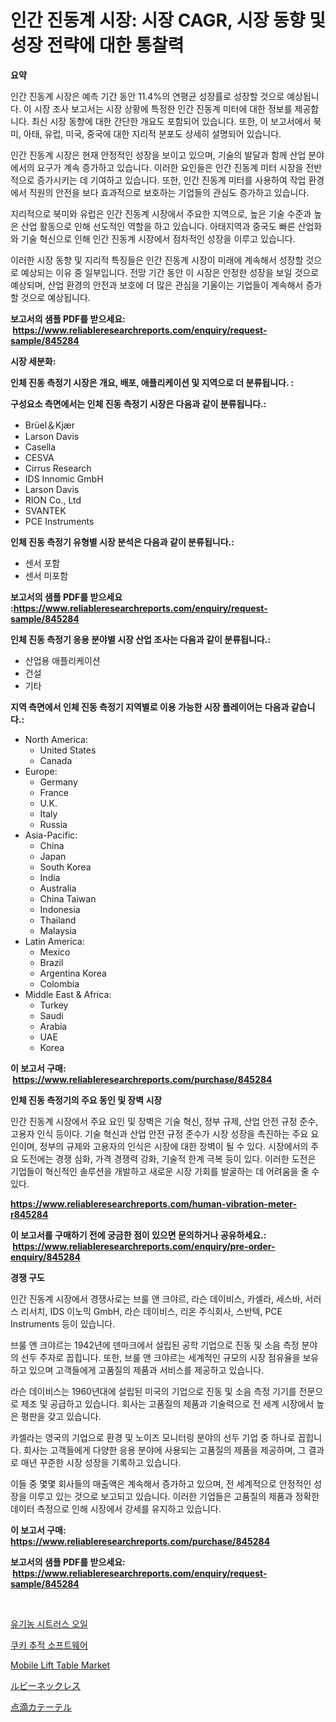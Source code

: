 <p><h1>인간 진동계 시장: 시장 CAGR, 시장 동향 및 성장 전략에 대한 통찰력</h1></p><p><strong>요약</strong></p>
<p><p>인간 진동계 시장은 예측 기간 동안 11.4%의 연평균 성장률로 성장할 것으로 예상됩니다. 이 시장 조사 보고서는 시장 상황에 특정한 인간 진동계 미터에 대한 정보를 제공합니다. 최신 시장 동향에 대한 간단한 개요도 포함되어 있습니다. 또한, 이 보고서에서 북미, 아태, 유럽, 미국, 중국에 대한 지리적 분포도 상세히 설명되어 있습니다.</p><p>인간 진동계 시장은 현재 안정적인 성장을 보이고 있으며, 기술의 발달과 함께 산업 분야에서의 요구가 계속 증가하고 있습니다. 이러한 요인들은 인간 진동계 미터 시장을 전반적으로 증가시키는 데 기여하고 있습니다. 또한, 인간 진동계 미터를 사용하여 작업 환경에서 직원의 안전을 보다 효과적으로 보호하는 기업들의 관심도 증가하고 있습니다.</p><p>지리적으로 북미와 유럽은 인간 진동계 시장에서 주요한 지역으로, 높은 기술 수준과 높은 산업 활동으로 인해 선도적인 역할을 하고 있습니다. 아태지역과 중국도 빠른 산업화와 기술 혁신으로 인해 인간 진동계 시장에서 점차적인 성장을 이루고 있습니다.</p><p>이러한 시장 동향 및 지리적 특징들은 인간 진동계 시장이 미래에 계속해서 성장할 것으로 예상되는 이유 중 일부입니다. 전망 기간 동안 이 시장은 안정한 성장을 보일 것으로 예상되며, 산업 환경의 안전과 보호에 더 많은 관심을 기울이는 기업들이 계속해서 증가할 것으로 예상됩니다.</p></p>
<p><strong>보고서의 샘플 PDF를 받으세요: &nbsp;<a href="https://www.reliableresearchreports.com/enquiry/request-sample/845284">https://www.reliableresearchreports.com/enquiry/request-sample/845284</a></strong></p>
<p><strong>시장 세분화:</strong></p>
<p><strong> 인체 진동 측정기 시장은 개요, 배포, 애플리케이션 및 지역으로 더 분류됩니다. :</strong></p>
<p><strong>구성요소 측면에서는 인체 진동 측정기 시장은 다음과 같이 분류됩니다.:</strong></p>
<p><ul><li>Brüel＆Kjær</li><li>Larson Davis</li><li>Casella</li><li>CESVA</li><li>Cirrus Research</li><li>IDS Innomic GmbH</li><li>Larson Davis</li><li>RION Co., Ltd</li><li>SVANTEK</li><li>PCE Instruments</li></ul></p>
<p><strong> 인체 진동 측정기 유형별 시장 분석은 다음과 같이 분류됩니다.:</strong></p>
<p><ul><li>센서 포함</li><li>센서 미포함</li></ul></p>
<p><strong>보고서의 샘플 PDF를 받으세요 :<a href="https://www.reliableresearchreports.com/enquiry/request-sample/845284">https://www.reliableresearchreports.com/enquiry/request-sample/845284</a></strong></p>
<p><strong> 인체 진동 측정기 응용 분야별 시장 산업 조사는 다음과 같이 분류됩니다.:</strong></p>
<p><ul><li>산업용 애플리케이션</li><li>건설</li><li>기타</li></ul></p>
<p><strong>지역 측면에서 인체 진동 측정기 지역별로 이용 가능한 시장 플레이어는 다음과 같습니다.:</strong></p>
<p><ul>
    <li>
        North America:
        <ul>
            <li>United States</li>
            <li>Canada</li>
        </ul>
    </li>
    <li>
        Europe:
        <ul>
            <li>Germany</li>
            <li>France</li>
            <li>U.K.</li>
            <li>Italy</li>
            <li>Russia</li>
        </ul>
    </li>
    <li>
        Asia-Pacific:
        <ul>
            <li>China</li>
            <li>Japan</li>
            <li>South Korea</li>
            <li>India</li>
            <li>Australia</li>
            <li>China Taiwan</li>
            <li>Indonesia</li>
            <li>Thailand</li>
            <li>Malaysia</li>
        </ul>
    </li>
    <li>
        Latin America:
        <ul>
            <li>Mexico</li>
            <li>Brazil</li>
            <li>Argentina Korea</li>
            <li>Colombia</li>
        </ul>
    </li>
    <li>
        Middle East & Africa:
        <ul>
            <li>Turkey</li>
            <li>Saudi</li>
            <li>Arabia</li>
            <li>UAE</li>
            <li>Korea</li>
        </ul>
    </li>
    </ul></p>
<p><strong>이 보고서 구매: &nbsp;<a href="https://www.reliableresearchreports.com/purchase/845284">https://www.reliableresearchreports.com/purchase/845284</a></strong></p>
<p><strong>인체 진동 측정기의 주요 동인 및 장벽 시장</strong></p>
<p><p>인간 진동계 시장에서 주요 요인 및 장벽은 기술 혁신, 정부 규제, 산업 안전 규정 준수, 고용자 인식 등이다. 기술 혁신과 산업 안전 규정 준수가 시장 성장을 촉진하는 주요 요인이며, 정부의 규제와 고용자의 인식은 시장에 대한 장벽이 될 수 있다. 시장에서의 주요 도전에는 경쟁 심화, 가격 경쟁력 강화, 기술적 한계 극복 등이 있다. 이러한 도전은 기업들이 혁신적인 솔루션을 개발하고 새로운 시장 기회를 발굴하는 데 어려움을 줄 수 있다.</p></p>
<p><strong><a href="https://www.reliableresearchreports.com/human-vibration-meter-r845284">https://www.reliableresearchreports.com/human-vibration-meter-r845284</a></strong></p>
<p><strong>이 보고서를 구매하기 전에 궁금한 점이 있으면 문의하거나 공유하세요.: &nbsp;<a href="https://www.reliableresearchreports.com/enquiry/pre-order-enquiry/845284">https://www.reliableresearchreports.com/enquiry/pre-order-enquiry/845284</a></strong></p>
<p><strong>경쟁 구도</strong></p>
<p><p>인간 진동계 시장에서 경쟁사로는 브룰 앤 크야르, 라슨 데이비스, 카셀라, 세스바, 서러스 리서치, IDS 이노믹 GmbH, 라슨 데이비스, 리온 주식회사, 스반텍, PCE Instruments 등이 있습니다. </p><p>브룰 앤 크야르는 1942년에 덴마크에서 설립된 공학 기업으로 진동 및 소음 측정 분야의 선두 주자로 꼽힙니다. 또한, 브룰 앤 크야르는 세계적인 규모의 시장 점유율을 보유하고 있으며 고객들에게 고품질의 제품과 서비스를 제공하고 있습니다.</p><p>라슨 데이비스는 1960년대에 설립된 미국의 기업으로 진동 및 소음 측정 기기를 전문으로 제조 및 공급하고 있습니다. 회사는 고품질의 제품과 기술력으로 전 세계 시장에서 높은 평판을 갖고 있습니다.</p><p>카셀라는 영국의 기업으로 환경 및 노이즈 모니터링 분야의 선두 기업 중 하나로 꼽힙니다. 회사는 고객들에게 다양한 응용 분야에 사용되는 고품질의 제품을 제공하며, 그 결과로 매년 꾸준한 시장 성장을 기록하고 있습니다.</p><p>이들 중 몇몇 회사들의 매출액은 계속해서 증가하고 있으며, 전 세계적으로 안정적인 성장을 이루고 있는 것으로 보고되고 있습니다. 이러한 기업들은 고품질의 제품과 정확한 데이터 측정으로 인해 시장에서 강세를 유지하고 있습니다.</p></p>
<p><strong>이 보고서 구매: &nbsp; <a href="https://www.reliableresearchreports.com/purchase/845284">https://www.reliableresearchreports.com/purchase/845284</a></strong></p>
<p><strong>보고서의 샘플 PDF를 받으세요: &nbsp;<a href="https://www.reliableresearchreports.com/enquiry/request-sample/845284">https://www.reliableresearchreports.com/enquiry/request-sample/845284</a></strong><strong></strong></p>
<p>&nbsp;</p>
<p><p><a href="https://medium.com/@treyhettinger2023/%EC%9C%A0%EA%B8%B0%EB%86%8D-%EC%8B%9C%ED%8A%B8%EB%9F%AC-%EC%98%A4%EC%9D%BC-%EC%8B%9C%EC%9E%A5%EC%9D%80-%EC%8B%9C%EC%9E%A5-%EC%A0%90%EC%9C%A0%EC%9C%A8-%EC%8B%9C%EC%9E%A5-%EB%8F%99%ED%96%A5-%EB%B0%8F-%EC%8B%9C%EC%9E%A5-%EC%84%B1%EC%9E%A5%EC%97%90-%EA%B4%80%ED%95%9C-%EC%A0%95%EB%B3%B4%EB%A5%BC-%EC%A0%9C%EA%B3%B5%ED%95%A9%EB%8B%88%EB%8B%A4-ab99d4e5f514">유기농 시트러스 오일</a></p><p><a href="https://medium.com/@fredajerde/%EC%BF%A0%ED%82%A4-%EC%B6%94%EC%A0%81-%EC%86%8C%ED%94%84%ED%8A%B8%EC%9B%A8%EC%96%B4-%EC%8B%9C%EC%9E%A5-%EC%9C%A0%ED%98%95-%EC%9D%91%EC%9A%A9-%EB%B0%8F-%EC%A7%80%EB%A6%AC%EC%97%90-%EB%8C%80%ED%95%9C-%ED%8F%AC%EA%B4%84%EC%A0%81-%ED%8F%89%EA%B0%80-7173c308680d">쿠키 추적 소프트웨어</a></p><p><a href="https://github.com/provorikovar/Market-Research-Report-List-3/blob/main/mobile-lift-table-market.md">Mobile Lift Table Market</a></p><p><a href="https://github.com/cbigkbh02719/Market-Research-Report-List-1/blob/main/671909820589.md">ルビーネックレス</a></p><p><a href="https://medium.com/@emmittkutch2023/iv%E3%82%AB%E3%83%86%E3%83%BC%E3%83%86%E3%83%AB%E5%B8%82%E5%A0%B4-%E7%AB%B6%E4%BA%89%E5%88%86%E6%9E%90-%E5%B8%82%E5%A0%B4%E5%8B%95%E5%90%91-2031%E5%B9%B4%E3%81%BE%E3%81%A7%E3%81%AE%E4%BA%88%E6%B8%AC-ca349002b9b7">点滴カテーテル</a></p></p>